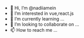 - 👋 Hi, I’m @nadiiamein
- 👀 I’m interested in vue,react.js
- 🌱 I’m currently learning ...
- 💞️ I’m looking to collaborate on ...
- 📫 How to reach me ...

<!---
nadiiamein/nadiiamein is a ✨ special ✨ repository because its `README.md` (this file) appears on your GitHub profile.
You can click the Preview link to take a look at your changes.
--->
